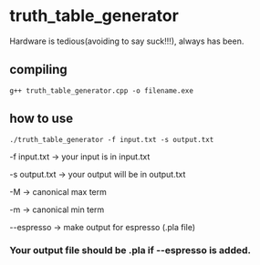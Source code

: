 # truth_table_generator
Hardware is tedious(avoiding to say suck!!!), always has been.

## compiling 

```shellscript
g++ truth_table_generator.cpp -o filename.exe
```

## how to use
```shellscript
./truth_table_generator -f input.txt -s output.txt
```

-f input.txt -> your input is in input.txt

-s output.txt -> your output will be in output.txt

-M -> canonical max term

-m -> canonical min term

--espresso -> make output for espresso (.pla file)

### Your output file should be .pla if --espresso is added.
